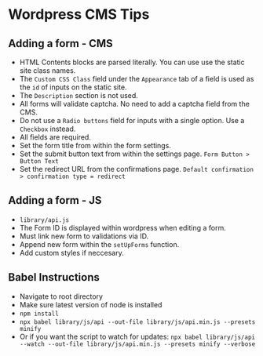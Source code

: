 # Wordpress CMS Tips

## Adding a form - CMS
- HTML Contents blocks are parsed literally. You can use use the static site class names.
- The `Custom CSS Class` field under the `Appearance` tab of a field is used as the `id` of inputs on the static site.
- The `Description` section is not used.
- All forms will validate captcha. No need to add a captcha field from the CMS.
- Do not use a `Radio buttons` field for inputs with a single option. Use a `Checkbox` instead.
- All fields are required.
- Set the form title from within the form settings.
- Set the submit button text from within the settings page. `Form Button > Button Text`
- Set the redirect URL from the confirmations page. `Default confirmation > confirmation type = redirect`

## Adding a form - JS
- `library/api.js`
- The Form ID is displayed within wordpress when editing a form.
- Must link new form to validations via ID.
- Append new form within the `setUpForms` function.
- Add custom styles if neccesary.

## Babel Instructions 

- Navigate to root directory
- Make sure latest version of node is installed
- `npm install`
- `npx babel library/js/api --out-file library/js/api.min.js --presets minify`
- Or if you want the script to watch for updates: `npx babel library/js/api --watch --out-file library/js/api.min.js --presets minify --verbose`
